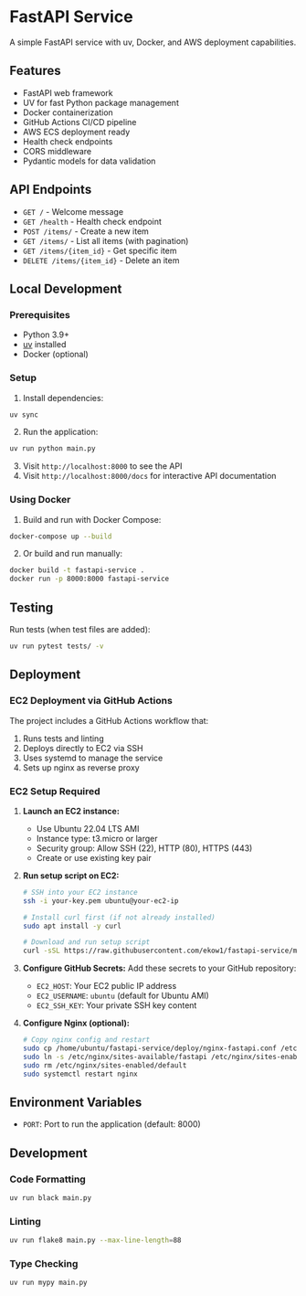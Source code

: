 # FastAPI Service

A simple FastAPI service with uv, Docker, and AWS deployment capabilities.

## Features

- FastAPI web framework
- UV for fast Python package management
- Docker containerization
- GitHub Actions CI/CD pipeline
- AWS ECS deployment ready
- Health check endpoints
- CORS middleware
- Pydantic models for data validation

## API Endpoints

- `GET /` - Welcome message
- `GET /health` - Health check endpoint
- `POST /items/` - Create a new item
- `GET /items/` - List all items (with pagination)
- `GET /items/{item_id}` - Get specific item
- `DELETE /items/{item_id}` - Delete an item

## Local Development

### Prerequisites

- Python 3.9+
- [uv](https://github.com/astral-sh/uv) installed
- Docker (optional)

### Setup

1. Install dependencies:
```bash
uv sync
```

2. Run the application:
```bash
uv run python main.py
```

3. Visit `http://localhost:8000` to see the API
4. Visit `http://localhost:8000/docs` for interactive API documentation

### Using Docker

1. Build and run with Docker Compose:
```bash
docker-compose up --build
```

2. Or build and run manually:
```bash
docker build -t fastapi-service .
docker run -p 8000:8000 fastapi-service
```

## Testing

Run tests (when test files are added):
```bash
uv run pytest tests/ -v
```

## Deployment

### EC2 Deployment via GitHub Actions

The project includes a GitHub Actions workflow that:
1. Runs tests and linting
2. Deploys directly to EC2 via SSH
3. Uses systemd to manage the service
4. Sets up nginx as reverse proxy

### EC2 Setup Required

1. **Launch an EC2 instance:**
   - Use Ubuntu 22.04 LTS AMI
   - Instance type: t3.micro or larger
   - Security group: Allow SSH (22), HTTP (80), HTTPS (443)
   - Create or use existing key pair

2. **Run setup script on EC2:**
   ```bash
   # SSH into your EC2 instance
   ssh -i your-key.pem ubuntu@your-ec2-ip
   
   # Install curl first (if not already installed)
   sudo apt install -y curl
   
   # Download and run setup script
   curl -sSL https://raw.githubusercontent.com/ekow1/fastapi-service/main/deploy/setup-ec2.sh | bash
   ```

3. **Configure GitHub Secrets:**
   Add these secrets to your GitHub repository:
   - `EC2_HOST`: Your EC2 public IP address
   - `EC2_USERNAME`: `ubuntu` (default for Ubuntu AMI)
   - `EC2_SSH_KEY`: Your private SSH key content

4. **Configure Nginx (optional):**
   ```bash
   # Copy nginx config and restart
   sudo cp /home/ubuntu/fastapi-service/deploy/nginx-fastapi.conf /etc/nginx/sites-available/fastapi
   sudo ln -s /etc/nginx/sites-available/fastapi /etc/nginx/sites-enabled/
   sudo rm /etc/nginx/sites-enabled/default
   sudo systemctl restart nginx
   ```

## Environment Variables

- `PORT`: Port to run the application (default: 8000)

## Development

### Code Formatting
```bash
uv run black main.py
```

### Linting
```bash
uv run flake8 main.py --max-line-length=88
```

### Type Checking
```bash
uv run mypy main.py
```
